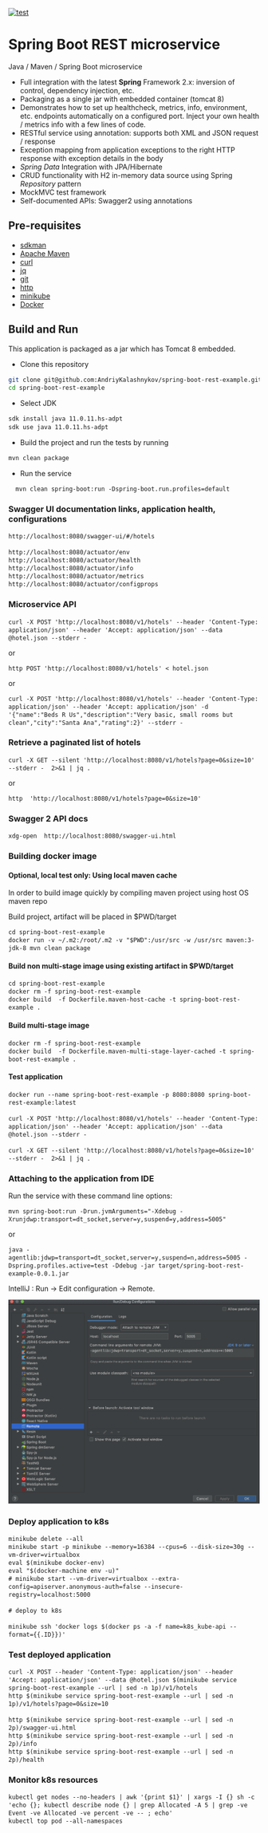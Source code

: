 [![test](https://github.com/AndriyKalashnykov/spring-boot-rest-example/actions/workflows/test.yml/badge.svg?branch=master)](https://github.com/AndriyKalashnykov/spring-boot-rest-example/actions/workflows/test.yml)
# Spring Boot REST microservice

Java / Maven / Spring Boot microservice

* Full integration with the latest **Spring** Framework 2.x: inversion of control, dependency injection, etc.
* Packaging as a single jar with embedded container (tomcat 8)
* Demonstrates how to set up healthcheck, metrics, info, environment, etc. endpoints automatically on a configured port. Inject your own health / metrics info with a few lines of code.
* RESTful service using annotation: supports both XML and JSON request / response
* Exception mapping from application exceptions to the right HTTP response with exception details in the body
* *Spring Data* Integration with JPA/Hibernate
* CRUD functionality with H2 in-memory data source using Spring *Repository* pattern
* MockMVC test framework
* Self-documented APIs: Swagger2 using annotations

## Pre-requisites

* [sdkman](https://sdkman.io/install)
* [Apache Maven](https://maven.apache.org/install.html)
* [curl](https://help.ubidots.com/en/articles/2165289-learn-how-to-install-run-curl-on-windows-macosx-linux)
* [jq](https://github.com/stedolan/jq/wiki/Installation)
* [git](https://git-scm.com/book/en/v2/Getting-Started-Installing-Git)
* [http](https://httpie.io/cli)
* [minikube](https://minikube.sigs.k8s.io/docs/start/)
* [Docker](https://docs.docker.com/engine/install/)

## Build and Run

This application is packaged as a jar which has Tomcat 8 embedded.

* Clone this repository

```bash
git clone git@github.com:AndriyKalashnykov/spring-boot-rest-example.git
cd spring-boot-rest-example
```
* Select JDK

```bash
sdk install java 11.0.11.hs-adpt
sdk use java 11.0.11.hs-adpt
```
* Build the project and run the tests by running

```bash
mvn clean package
```
* Run the service

```
  mvn clean spring-boot:run -Dspring-boot.run.profiles=default
```

### Swagger UI documentation links, application health, configurations 

```
http://localhost:8080/swagger-ui/#/hotels

http://localhost:8080/actuator/env
http://localhost:8080/actuator/health
http://localhost:8080/actuator/info
http://localhost:8080/actuator/metrics
http://localhost:8080/actuator/configprops

```

### Microservice API

```
curl -X POST 'http://localhost:8080/v1/hotels' --header 'Content-Type: application/json' --header 'Accept: application/json' --data @hotel.json --stderr -
```
or
```
http POST 'http://localhost:8080/v1/hotels' < hotel.json
```
or
```
curl -X POST 'http://localhost:8080/v1/hotels' --header 'Content-Type: application/json' --header 'Accept: application/json' -d '{"name":"Beds R Us","description":"Very basic, small rooms but clean","city":"Santa Ana","rating":2}' --stderr -
```

### Retrieve a paginated list of hotels

```
curl -X GET --silent 'http://localhost:8080/v1/hotels?page=0&size=10' --stderr -  2>&1 | jq .
```
or
```
http  'http://localhost:8080/v1/hotels?page=0&size=10'
```
### Swagger 2 API docs

```
xdg-open  http://localhost:8080/swagger-ui.html
```


### Building docker image


#### Optional, local test only: Using local maven cache

  In order to build image quickly by compiling maven project using host OS  maven repo

  Build project, artifact will be placed in $PWD/target

  ```
  cd spring-boot-rest-example
  docker run -v ~/.m2:/root/.m2 -v "$PWD":/usr/src -w /usr/src maven:3-jdk-8 mvn clean package
  ```

  #### Build non multi-stage image using existing artifact in $PWD/target

  ```
  cd spring-boot-rest-example
  docker rm -f spring-boot-rest-example
  docker build  -f Dockerfile.maven-host-cache -t spring-boot-rest-example .
  ```

  #### Build  multi-stage image  

  ```
  docker rm -f spring-boot-rest-example
  docker build  -f Dockerfile.maven-multi-stage-layer-cached -t spring-boot-rest-example .
  ```

  #### Test application

  ```
  docker run --name spring-boot-rest-example -p 8080:8080 spring-boot-rest-example:latest

  curl -X POST 'http://localhost:8080/v1/hotels' --header 'Content-Type: application/json' --header 'Accept: application/json' --data @hotel.json --stderr -

  curl -X GET --silent 'http://localhost:8080/v1/hotels?page=0&size=10' --stderr -  2>&1 | jq .

  ```

### Attaching to the application from IDE

Run the service with these command line options:

```
mvn spring-boot:run -Drun.jvmArguments="-Xdebug -Xrunjdwp:transport=dt_socket,server=y,suspend=y,address=5005"
```
or

```
java -agentlib:jdwp=transport=dt_socket,server=y,suspend=n,address=5005 -Dspring.profiles.active=test -Ddebug -jar target/spring-boot-rest-example-0.0.1.jar
```

IntelliJ : Run -> Edit configuration -> Remote.

![IntelliJ IDEA](./img/idea-remote.png)

### Deploy application to k8s

```
minikube delete --all
minikube start -p minikube --memory=16384 --cpus=6 --disk-size=30g --vm-driver=virtualbox
eval $(minikube docker-env)
eval "$(docker-machine env -u)"
# minikube start --vm-driver=virtualbox --extra-config=apiserver.anonymous-auth=false --insecure-registry=localhost:5000

# deploy to k8s

minikube ssh 'docker logs $(docker ps -a -f name=k8s_kube-api --format={{.ID}})'
```

### Test deployed application

```
curl -X POST --header 'Content-Type: application/json' --header 'Accept: application/json' --data @hotel.json $(minikube service spring-boot-rest-example --url | sed -n 1p)/v1/hotels
http $(minikube service spring-boot-rest-example --url | sed -n 1p)/v1/hotels?page=0&size=10

http $(minikube service spring-boot-rest-example --url | sed -n 2p)/swagger-ui.html
http $(minikube service spring-boot-rest-example --url | sed -n 2p)/info
http $(minikube service spring-boot-rest-example --url | sed -n 2p)/health
```

### Monitor k8s resources
```
kubectl get nodes --no-headers | awk '{print $1}' | xargs -I {} sh -c 'echo {}; kubectl describe node {} | grep Allocated -A 5 | grep -ve Event -ve Allocated -ve percent -ve -- ; echo'
kubectl top pod --all-namespaces
```
